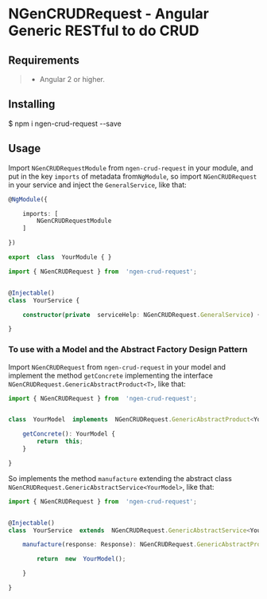 # NGenCRUDRequest - Angular Generic RESTful to do CRUD

## Requirements

>- Angular 2 or higher.

## Installing

$ npm i ngen-crud-request --save

## Usage

Import ```NGenCRUDRequestModule``` from ```ngen-crud-request``` in your module, and put in the key ```imports``` of metadata from```NgModule```, so import ```NGenCRUDRequest``` in your service and inject the ```GeneralService```, like that:


```typescript
@NgModule({

    imports: [
        NGenCRUDRequestModule
    ]

})

export  class  YourModule { }
```

```typescript
import { NGenCRUDRequest } from  'ngen-crud-request';


@Injectable()
class  YourService {

    constructor(private  serviceHelp: NGenCRUDRequest.GeneralService) { }

}
```



### To use with a Model and the Abstract Factory Design Pattern

Import ```NGenCRUDRequest``` from ```ngen-crud-request``` in your model and implement the method ```getConcrete``` implementing the interface ```NGenCRUDRequest.GenericAbstractProduct<T>```, like that:

```typescript
import { NGenCRUDRequest } from  'ngen-crud-request';


class  YourModel  implements  NGenCRUDRequest.GenericAbstractProduct<YourModel> {

    getConcrete(): YourModel {
        return  this;
    }

}
```

So implements the method ```manufacture``` extending the abstract class ```NGenCRUDRequest.GenericAbstractService<YourModel>```, like that:

```typescript
import { NGenCRUDRequest } from  'ngen-crud-request';


@Injectable()
class  YourService  extends  NGenCRUDRequest.GenericAbstractService<YourModel> {

    manufacture(response: Response): NGenCRUDRequest.GenericAbstractProduct<YourModel> {

        return  new  YourModel();

    }

}
```
